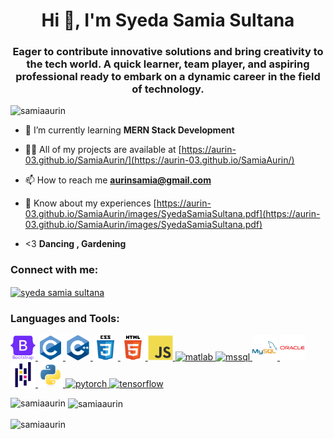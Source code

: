 <h1 align="center">Hi 👋, I'm Syeda Samia Sultana</h1>
<h3 align="center">Eager to contribute innovative solutions and bring creativity to the tech world. A quick learner, team player, and aspiring professional ready to embark on a dynamic career in the field of technology.</h3>

<p align="left"> <img src="https://komarev.com/ghpvc/?username=samiaaurin&label=Profile%20views&color=0e75b6&style=flat" alt="samiaaurin" /> </p>

- 🌱 I’m currently learning **MERN Stack Development**

- 👨‍💻 All of my projects are available at [https://aurin-03.github.io/SamiaAurin/](https://aurin-03.github.io/SamiaAurin/)

- 📫 How to reach me **aurinsamia@gmail.com**

- 📄 Know about my experiences [https://aurin-03.github.io/SamiaAurin/images/SyedaSamiaSultana.pdf](https://aurin-03.github.io/SamiaAurin/images/SyedaSamiaSultana.pdf)

- <3  **Dancing , Gardening**

<h3 align="left">Connect with me:</h3>
<p align="left">
<a href="https://linkedin.com/in/syeda samia sultana" target="blank"><img align="center" src="https://raw.githubusercontent.com/rahuldkjain/github-profile-readme-generator/master/src/images/icons/Social/linked-in-alt.svg" alt="syeda samia sultana" height="30" width="40" /></a>
</p>

<h3 align="left">Languages and Tools:</h3>
<p align="left"> <a href="https://getbootstrap.com" target="_blank" rel="noreferrer"> <img src="https://raw.githubusercontent.com/devicons/devicon/master/icons/bootstrap/bootstrap-plain-wordmark.svg" alt="bootstrap" width="40" height="40"/> </a> <a href="https://www.cprogramming.com/" target="_blank" rel="noreferrer"> <img src="https://raw.githubusercontent.com/devicons/devicon/master/icons/c/c-original.svg" alt="c" width="40" height="40"/> </a> <a href="https://www.w3schools.com/cpp/" target="_blank" rel="noreferrer"> <img src="https://raw.githubusercontent.com/devicons/devicon/master/icons/cplusplus/cplusplus-original.svg" alt="cplusplus" width="40" height="40"/> </a> <a href="https://www.w3schools.com/css/" target="_blank" rel="noreferrer"> <img src="https://raw.githubusercontent.com/devicons/devicon/master/icons/css3/css3-original-wordmark.svg" alt="css3" width="40" height="40"/> </a> <a href="https://www.w3.org/html/" target="_blank" rel="noreferrer"> <img src="https://raw.githubusercontent.com/devicons/devicon/master/icons/html5/html5-original-wordmark.svg" alt="html5" width="40" height="40"/> </a> <a href="https://developer.mozilla.org/en-US/docs/Web/JavaScript" target="_blank" rel="noreferrer"> <img src="https://raw.githubusercontent.com/devicons/devicon/master/icons/javascript/javascript-original.svg" alt="javascript" width="40" height="40"/> </a> <a href="https://www.mathworks.com/" target="_blank" rel="noreferrer"> <img src="https://upload.wikimedia.org/wikipedia/commons/2/21/Matlab_Logo.png" alt="matlab" width="40" height="40"/> </a> <a href="https://www.microsoft.com/en-us/sql-server" target="_blank" rel="noreferrer"> <img src="https://www.svgrepo.com/show/303229/microsoft-sql-server-logo.svg" alt="mssql" width="40" height="40"/> </a> <a href="https://www.mysql.com/" target="_blank" rel="noreferrer"> <img src="https://raw.githubusercontent.com/devicons/devicon/master/icons/mysql/mysql-original-wordmark.svg" alt="mysql" width="40" height="40"/> </a> <a href="https://www.oracle.com/" target="_blank" rel="noreferrer"> <img src="https://raw.githubusercontent.com/devicons/devicon/master/icons/oracle/oracle-original.svg" alt="oracle" width="40" height="40"/> </a> <a href="https://pandas.pydata.org/" target="_blank" rel="noreferrer"> <img src="https://raw.githubusercontent.com/devicons/devicon/2ae2a900d2f041da66e950e4d48052658d850630/icons/pandas/pandas-original.svg" alt="pandas" width="40" height="40"/> </a> <a href="https://www.python.org" target="_blank" rel="noreferrer"> <img src="https://raw.githubusercontent.com/devicons/devicon/master/icons/python/python-original.svg" alt="python" width="40" height="40"/> </a> <a href="https://pytorch.org/" target="_blank" rel="noreferrer"> <img src="https://www.vectorlogo.zone/logos/pytorch/pytorch-icon.svg" alt="pytorch" width="40" height="40"/> </a> <a href="https://www.tensorflow.org" target="_blank" rel="noreferrer"> <img src="https://www.vectorlogo.zone/logos/tensorflow/tensorflow-icon.svg" alt="tensorflow" width="40" height="40"/> </a> </p>

<p><img align="left" src="https://github-readme-stats.vercel.app/api/top-langs?username=samiaaurin&show_icons=true&locale=en&layout=compact" alt="samiaaurin" /></p>

<p>&nbsp;<img align="center" src="https://github-readme-stats.vercel.app/api?username=samiaaurin&show_icons=true&locale=en" alt="samiaaurin" /></p>

<p><img align="center" src="https://github-readme-streak-stats.herokuapp.com/?user=samiaaurin&" alt="samiaaurin" /></p>
